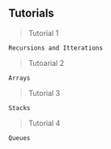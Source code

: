 ## Tutorials ##

> Tutorial 1
```
Recursions and Itterations
```

> Tutoarial 2
```
Arrays
```

> Tutorial 3
```
Stacks
```

> Tutorial 4
```
Queues
```